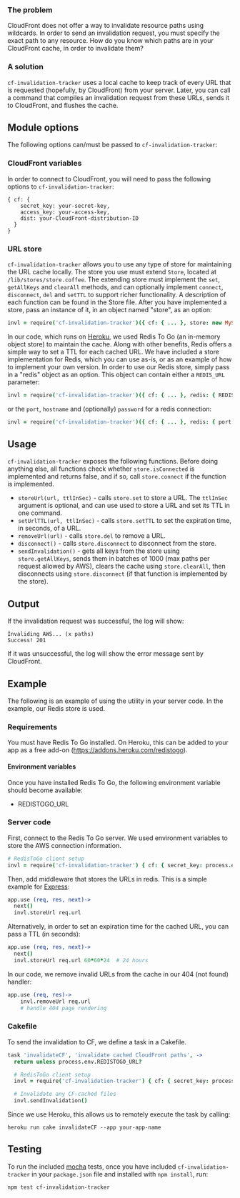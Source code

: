 ### The problem

CloudFront does not offer a way to invalidate resource paths using wildcards. In order to send an invalidation request, you must specify the exact path to any resource. How do you know which paths are in your CloudFront cache, in order to invalidate them?

### A solution

`cf-invalidation-tracker` uses a local cache to keep track of every URL that is requested (hopefully, by CloudFront) from your server. Later, you can call a command that compiles an invalidation request from these URLs, sends it to CloudFront, and flushes the cache.


## Module options

The following options can/must be passed to `cf-invalidation-tracker`:

### CloudFront variables

In order to connect to CloudFront, you will need to pass the following options to `cf-invalidation-tracker`:

```
{ cf: {
    secret_key: your-secret-key,
    access_key: your-access-key,
    dist: your-CloudFront-distribution-ID
  }
}
```

### URL store

`cf-invalidation-tracker` allows you to use any type of store for maintaining the URL cache locally. The store you use must extend `Store`, located at `/lib/stores/store.coffee`. The extending store must implement the `set`, `getAllKeys` and `clearAll` methods, and can optionally implement `connect`, `disconnect`, `del` and `setTTL` to support richer functionality. A description of each function can be found in the Store file. After you have implemented a store, pass an instance of it, in an object named "store", as an option:

```coffeescript
invl = require('cf-invalidation-tracker')({ cf: { ... }, store: new MyStore() })
```

In our code, which runs on [Heroku](http://www.heroku.com/), we used Redis To Go (an in-memory object store) to maintain the cache. Along with other benefits, Redis offers a simple way to set a TTL for each cached URL. We have included a store implementation for Redis, which you can use as-is, or as an example of how to implement your own version. In order to use our Redis store, simply pass in a "redis" object as an option. This object can contain either a `REDIS_URL` parameter:

```coffeescript
invl = require('cf-invalidation-tracker')({ cf: { ... }, redis: { REDIS_URL: your-redis-url } })
```

or the `port`, `hostname` and (optionally) `password` for a redis connection:

```coffeescript
invl = require('cf-invalidation-tracker')({ cf: { ... }, redis: { port: some-port, hostname: some-host-name, password: some-password } })
```


## Usage

`cf-invalidation-tracker` exposes the following functions. Before doing anything else, all functions check whether `store.isConnected` is implemented and returns false, and if so, call `store.connect` if the function is implemented.

* `storeUrl(url, ttlInSec)` - calls `store.set` to store a URL. The `ttlInSec` argument is optional, and can use used to store a URL and set its TTL in one command.
* `setUrlTTL(url, ttlInSec)` - calls `store.setTTL` to set the expiration time, in seconds, of a URL.
* `removeUrl(url)` - calls `store.del` to remove a URL.
* `disconnect()` - calls `store.disconnect` to disconnect from the store.
* `sendInvalidation()` - gets all keys from the store using `store.getAllKeys`, sends them in batches of 1000 (max paths per request allowed by AWS), clears the cache using `store.clearAll`, then disconnects using `store.disconnect` (if that function is implemented by the store).


## Output

If the invalidation request was successful, the log will show:

```
Invaliding AWS... (x paths)
Success! 201
```

If it was unsuccessful, the log will show the error message sent by CloudFront.


## Example

The following is an example of using the utility in your server code. In the example, our Redis store is used.

### Requirements

You must have Redis To Go installed. On Heroku, this can be added to your app as a free add-on (https://addons.heroku.com/redistogo).

#### Environment variables

Once you have installed Redis To Go, the following environment variable should become available:
* REDISTOGO_URL

### Server code

First, connect to the Redis To Go server. We used environment variables to store the AWS connection information.

```coffeescript
# RedisToGo client setup
invl = require('cf-invalidation-tracker') { cf: { secret_key: process.env.AWS_SECRET_KEY, access_key: process.env.AWS_ACCESS_KEY, dist: process.env.CF_DIST }, redis: { REDIS_URL: process.env.REDISTOGO_URL } }
```

Then, add middleware that stores the URLs in redis. This is a simple example for [Express](http://expressjs.com/):

```coffeescript
app.use (req, res, next)->
  next()
  invl.storeUrl req.url
```

Alternatively, in order to set an expiration time for the cached URL, you can pass a TTL (in seconds):

```coffeescript
app.use (req, res, next)->
  next()
  invl.storeUrl req.url 60*60*24  # 24 hours
```

In our code, we remove invalid URLs from the cache in our 404 (not found) handler:

```coffeescript
app.use (req, res)->
    invl.removeUrl req.url
    # handle 404 page rendering
```

### Cakefile

To send the invalidation to CF, we define a task in a Cakefile.

```coffeescript
task 'invalidateCF', 'invalidate cached CloudFront paths', ->
  return unless process.env.REDISTOGO_URL?

  # RedisToGo client setup
  invl = require('cf-invalidation-tracker') { cf: { secret_key: process.env.AWS_SECRET_KEY, access_key: process.env.AWS_ACCESS_KEY, dist: process.env.CF_DIST }, redis: { REDIS_URL: process.env.REDISTOGO_URL } }

  # Invalidate any CF-cached files
  invl.sendInvalidation()
```

Since we use Heroku, this allows us to remotely execute the task by calling:

```
heroku run cake invalidateCF --app your-app-name
```

## Testing

To run the included [mocha](http://mochajs.org/) tests, once you have included `cf-invalidation-tracker` in your `package.json` file and installed with `npm install`, run:

```
npm test cf-invalidation-tracker
```
